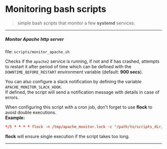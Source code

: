 Monitoring bash scripts
=======================

> simple bash scripts that monitor a few **systemd** services. 


----------------------------------------------------------------------

##### Monitor Apache http server
file: `scripts/monitor_apache.sh`  

Checks if the `apache2` service is running, if not and if has crashed, attempts to restart it after period of time which can be defined with the `DOWNTIME_BEFORE_RESTART` environment variable (default: **900 secs**).

You can also configure a slack notification by defining the variable `APACHE_MONITOR_SLACK_HOOK`.  
If defined, the script will send a notification message with details in case of errors.


When configuring this script with a cron job, don't forget to use **flock** to avoid double executions.  
**Example:**
```conf
*/5 * * * * flock -n /tmp/apache_monitor.lock -c "/path/to/scripts_dir/apache_monitor.sh"
```

**flock** will ensure single execution if the script takes too long.

----------------------------------------------------------------------
